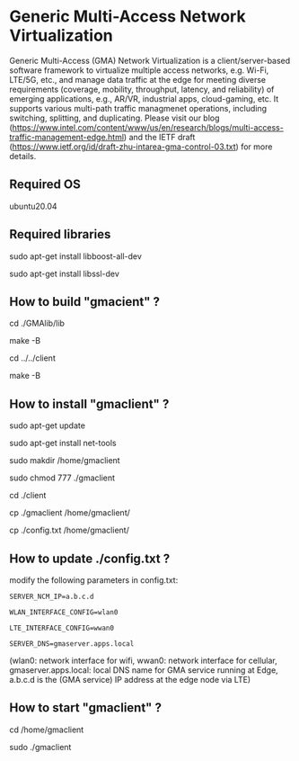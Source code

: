 # Generic Multi-Access Network Virtualization

Generic Multi-Access (GMA) Network Virtualization is a client/server-based software framework to virtualize multiple access networks, e.g. Wi-Fi, LTE/5G, etc., and manage data traffic at the edge for meeting diverse requirements (coverage, mobility, throughput, latency, and reliability) of emerging applications, e.g., AR/VR, industrial apps, cloud-gaming, etc. It supports various multi-path traffic managmenet operations, including switching, splitting, and duplicating. Please visit our blog (https://www.intel.com/content/www/us/en/research/blogs/multi-access-traffic-management-edge.html) and the IETF draft (https://www.ietf.org/id/draft-zhu-intarea-gma-control-03.txt) for more details. 

## Required OS

ubuntu20.04 

## Required libraries
sudo apt-get install libboost-all-dev

sudo apt-get install libssl-dev

## How to build "gmacient" ?

cd ./GMAlib/lib

make -B

cd ../../client

make -B

## How to install "gmaclient" ?

sudo apt-get update 

sudo apt-get install net-tools

sudo makdir /home/gmaclient

sudo chmod 777 ./gmaclient

cd ./client

cp ./gmaclient /home/gmaclient/

cp ./config.txt /home/gmaclient/

## How to update ./config.txt ?

modify the following parameters in config.txt:  

	SERVER_NCM_IP=a.b.c.d

	WLAN_INTERFACE_CONFIG=wlan0

	LTE_INTERFACE_CONFIG=wwan0

	SERVER_DNS=gmaserver.apps.local

(wlan0: network interface for wifi, wwan0: network interface for cellular, gmaserver.apps.local: local DNS name for GMA service running at Edge, a.b.c.d is the (GMA service) IP address at the edge node via LTE)

## How to start "gmaclient" ?

cd /home/gmaclient

sudo ./gmaclient
